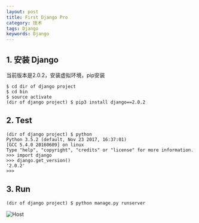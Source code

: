 ```yaml
---
layout: post
title: First Django Pro
category: 技术
tags: Django
keywords: Django
---
```


## 1. 安装 Django

当前版本是2.0.2，安装虚拟环境，pip安装

```
$ cd dir of django project
$ cd bin
$ source activate
(dir of django project) $ pip3 install django==2.0.2
```

## 2. Test

```
(dir of django project) $ python
Python 3.5.2 (default, Nov 23 2017, 16:37:01)
[GCC 5.4.0 20160609] on linux
Type "help", "copyright", "credits" or "license" for more information.
>>> import django
>>> django.get_version()
'2.0.2'
>>> 
```

## 3. Run

```
(dir of django project) $ python manage.py runserver
```

![Host](http://www.clantu.com/#photos/17495)
